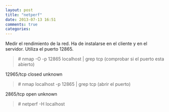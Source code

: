 ```yaml
---
layout: post
title: "netperf"
date: 2013-07-13 16:51
comments: true
categories: 
---
```

Medir el rendimiento de la red. Ha de instalarse en el cliente y en el servidor. Utiliza el puerto 12865.

>\# nmap -O -p 12865 localhost | grep tcp (comprobar si el puerto esta abierto)

12965/tcp closed unknown

>\# nmap localhost -p 12865 | grep tcp   (abrir el puerto)

2865/tcp open  unknown

>\# netperf -H localhost

